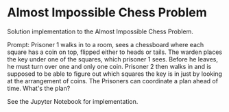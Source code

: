 # Almost Impossible Chess Problem

Solution implementation to the Almost Impossible Chess Problem.

Prompt: Prisoner 1 walks in to a room, sees a chessboard where each square has a coin on top, flipped either to heads or tails. The warden places the key under one of the squares, which prisoner 1 sees. Before he leaves, he must turn over one and only one coin. Prisoner 2 then walks in and is supposed to be able to figure out which squares the key is in just by looking at the arrangement of coins. The Prisoners can coordinate a plan ahead of time. What's the plan?

See the Jupyter Notebook for implementation.
